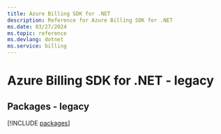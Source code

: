 ```yaml
---
title: Azure Billing SDK for .NET
description: Reference for Azure Billing SDK for .NET
ms.date: 03/27/2024
ms.topic: reference
ms.devlang: dotnet
ms.service: billing
---
```

# Azure Billing SDK for .NET - legacy
## Packages - legacy
[!INCLUDE [packages](billing-index.md)]